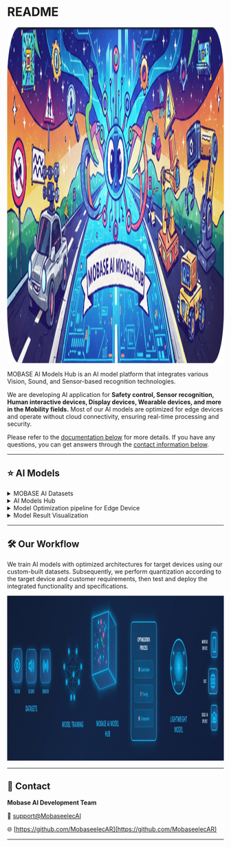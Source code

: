# README

<img src="mobase_ai_hub_main.png" alt="SVG 이미지 설명" width="1024" height="782">

MOBASE AI Models Hub is an AI model platform that integrates various Vision, Sound, and Sensor-based recognition technologies.

We are developing AI application for **Safety control, Sensor recognition, Human interactive devices, Display devices, Wearable devices, and more in the Mobility fields.** Most of our AI models are optimized for edge devices and operate without cloud connectivity, ensuring real-time processing and security.

Please refer to the [documentation below](##🛠️AI-Models) for more details. If you have any questions, you can get answers through the [contact information below](##📎Contact).

---

## ⭐ AI Models
<details>
<summary>MOBASE AI Datasets</summary>
    
    
    | 분류 (Category) | Dataset | Data 갯수 | 클래스 정보 |
    | --- | --- | --- | --- |
    |  |  |  |  |
    |  |  |  |  |
</details>
<details>
<summary>AI Models Hub</summary>

| 분류 (Category) | AI 모델 (AI Model) | 주요 용도 (Application) | 링크 (Link) |
| --- | --- | --- | --- |
| **생체 인식 (Biometric Recognition)** | Body Keypoints Detection | 동작 인식, 자세 분석 / Motion & Posture Analysis | [👉](https://github.com/mobaseelecAI/Mobase_AI_Hub/blob/main/Pose%20Estimation/README.md) |
|  | Face Landmarks Detection | 운전자 모니터링, 시선 추적 / Driver Monitoring, Gaze Tracking |  |
|  | Gaze Estimation | 운전자 시선 추적 / Gaze Estimation |  |
|  | Face Recognition | 사용자 인증 / User Authentication |  |
|  | Iris/Finger/Palm Recognition | 생체 인증 / Biometric Security |  |
|  | Speech Recognition | 음성 명령 / Voice Command |  |
|  | Action Recognition | 이상 행동 감지 / Action & Anomaly Detection |  |
| **물체 인식 (Object Recognition)** | Vehicle / Motorcycle Detection | ADAS, 보행자 인식 / ADAS, Pedestrian Detection |  |
|  | Line / Pothole Detection | 도로 상태 분석 / Road Condition Detection |  |
|  | Character Recognition | 번호판 / 문자 인식 / License Plate Recognition |  |
| **상황 인지 (Context Awareness)** | Scene Analysis | 상황 인식 / Scene Understanding |  |
|  | 3D Depth Map | 거리 추정 / Depth Estimation |  |
|  | Sound Recognition | 음향 이벤트 탐지 / Acoustic Event Detection |  |
|  | Sensor Data Classification | 환경 감지 / Sensor Data Analysis |  |
</details>

<details> 
<summary>Model Optimization pipeline for Edge Device</summary>

    T.B.D
</details>

<details>
<summary>Model Result Visualization</summary>
    
    T.B.D
</details>    

---

## 🛠️ Our Workflow

We train AI models with optimized architectures for target devices using our custom-built datasets. Subsequently, we perform quantization according to the target device and customer requirements, then test and deploy the integrated functionality and specifications.

<img src="mobaseai.gif" alt="gif 이미지 설명" width="1676" height="384">

---

## 📎 Contact

**Mobase AI Development Team**

📧 [support@MobaseelecAI](mailto:mobaseelec.mobaseai00@gmail.com)

🌐 [https://github.com/MobaseelecAR](https://github.com/MobaseelecAR)

---